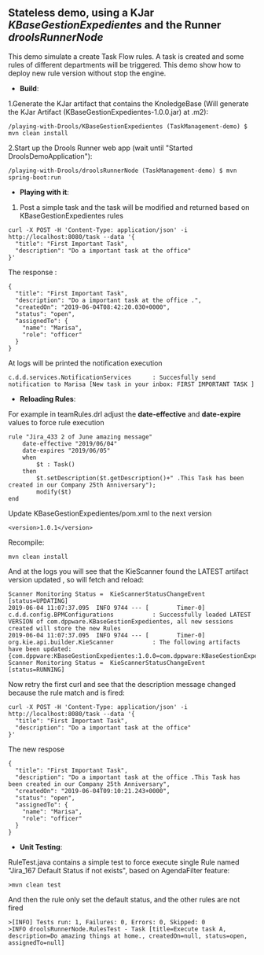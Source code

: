 Stateless demo, using a KJar *KBaseGestionExpedientes*  and the Runner *droolsRunnerNode*
-----------------------
This demo simulate a create Task Flow rules. A task is created and some rules of different departments will be triggered.
This demo show how to deploy new rule version without stop the engine.

* **Build**:

1.Generate the KJar artifact that contains the KnoledgeBase (Will generate the KJar Artifact (KBaseGestionExpedientes-1.0.0.jar) at .m2):
```
/playing-with-Drools/KBaseGestionExpedientes (TaskManagement-demo) $ mvn clean install
```

2.Start up the Drools Runner web app (wait until "Started DroolsDemoApplication"): 
```
/playing-with-Drools/droolsRunnerNode (TaskManagement-demo) $ mvn spring-boot:run
```



* **Playing with it**:

1. Post a simple task and the task will be modified and returned based on KBaseGestionExpedientes rules
```
curl -X POST -H 'Content-Type: application/json' -i http://localhost:8080/task --data '{
  "title": "First Important Task",
  "description": "Do a important task at the office"
}'
```
The response :
```
{
  "title": "First Important Task",
  "description": "Do a important task at the office .",
  "createdOn": "2019-06-04T08:42:20.030+0000",
  "status": "open",
  "assignedTo": {
    "name": "Marisa",
    "role": "officer"
  }
}
```
At logs will be printed the notification execution
```
c.d.d.services.NotificationServices      : Succesfully send notification to Marisa [New task in your inbox: FIRST IMPORTANT TASK ]
```


* **Reloading Rules**:

For example in teamRules.drl adjust the **date-effective** and **date-expire** values to force rule execution

```
rule "Jira_433 2 of June amazing message"
	date-effective "2019/06/04" 
	date-expires "2019/06/05"
	when
     	$t : Task()
    then
    	$t.setDescription($t.getDescription()+" .This Task has been created in our Company 25th Anniversary");
    	modify($t)
end
```
Update KBaseGestionExpedientes/pom.xml to the next version 
```
<version>1.0.1</version>
```
Recompile: 
```
mvn clean install 
```
And at the logs you will see that the KieScanner found the LATEST artifact version updated , so will fetch and reload:
```
Scanner Monitoring Status =  KieScannerStatusChangeEvent [status=UPDATING]
2019-06-04 11:07:37.095  INFO 9744 --- [        Timer-0] c.d.d.config.BPMConfigurations           : Successfully loaded LATEST VERSION of com.dppware.KBaseGestionExpedientes, all new sessions created will store the new Rules
2019-06-04 11:07:37.095  INFO 9744 --- [        Timer-0] org.kie.api.builder.KieScanner           : The following artifacts have been updated: {com.dppware:KBaseGestionExpedientes:1.0.0=com.dppware:KBaseGestionExpedientes:jar:1.0.1}
Scanner Monitoring Status =  KieScannerStatusChangeEvent [status=RUNNING]
```

Now retry the first curl and see that the description message changed because the rule match and is fired:
```
curl -X POST -H 'Content-Type: application/json' -i http://localhost:8080/task --data '{
  "title": "First Important Task",
  "description": "Do a important task at the office"
}'
```
The new respose 
```
{
  "title": "First Important Task",
  "description": "Do a important task at the office .This Task has been created in our Company 25th Anniversary",
  "createdOn": "2019-06-04T09:10:21.243+0000",
  "status": "open",
  "assignedTo": {
    "name": "Marisa",
    "role": "officer"
  }
}
```



* **Unit Testing**:

RuleTest.java contains a simple test to force execute single Rule named "Jira_167 Default Status if not exists", based on AgendaFilter feature:
```
>mvn clean test
```
And then the rule only set the default status, and the other rules are not fired
```
>[INFO] Tests run: 1, Failures: 0, Errors: 0, Skipped: 0
>INFO droolsRunnerNode.RulesTest - Task [title=Execute task A, description=Do amazing things at home., createdOn=null, status=open, assignedTo=null]
```
